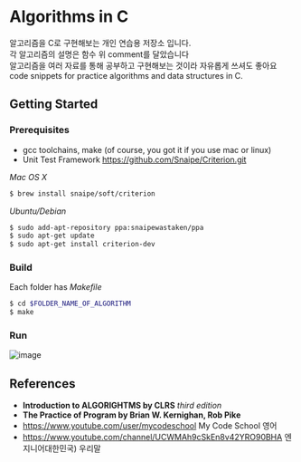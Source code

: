 # Algorithms in C
알고리즘을 C로 구현해보는 개인 연습용 저장소 입니다.<br>
각 알고리즘의 설명은 함수 위 comment를 달았습니다<br>
알고리즘을 여러 자료를 통해 공부하고 구현해보는 것이라 자유롭게 쓰셔도 좋아요<br>
code snippets for practice algorithms and data structures in C.<br> 

## Getting Started

### Prerequisites
- gcc toolchains, make (of course, you got it if you use mac or linux)
- Unit Test Framework 
https://github.com/Snaipe/Criterion.git

*Mac OS X* 
```bash
$ brew install snaipe/soft/criterion
```
*Ubuntu/Debian*
```bash
$ sudo add-apt-repository ppa:snaipewastaken/ppa
$ sudo apt-get update
$ sudo apt-get install criterion-dev
```

### Build
Each folder has *Makefile*
```bash
$ cd $FOLDER_NAME_OF_ALGORITHM
$ make
```
### Run
![image](https://user-images.githubusercontent.com/1715346/43891926-88a7a21a-9c05-11e8-9051-ca453037abaa.png)

## References

* **Introduction to ALGORIGHTMS by CLRS** *third edition*
* **The Practice of Program by Brian W. Kernighan, Rob Pike**
* https://www.youtube.com/user/mycodeschool My Code School 영어
* https://www.youtube.com/channel/UCWMAh9cSkEn8v42YRO90BHA 엔지니어대한민국) 우리말




